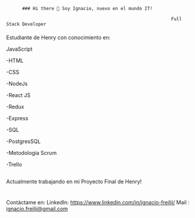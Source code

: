          ### Hi there 👋 Soy Ignacio, nuevo en el mundo IT!

                                                                  Full Stack Developer



####
Estudiante de Henry con conocimiento en:

JavaScript



-HTML



-CSS


-NodeJs


-React JS


-Redux


-Express

-SQL

-PostgresSQL

-Metodologia Scrum


-Trello




##
Actualmente trabajando en mi Proyecto Final de Henry!



#
Contáctame en:
LinkedIn: https://www.linkedin.com/in/ignacio-freilij/
Mail : ignacio.freilij@gmail.com



<!--
**ifreilij/ifreilij** is a ✨ _special_ ✨ repository because its `README.md` (this file) appears on your GitHub profile.

Here are some ideas to get you started:

- 🔭 I’m currently working on ...
- 🌱 I’m currently learning ...
- 👯 I’m looking to collaborate on ...
- 🤔 I’m looking for help with ...
- 💬 Ask me about ...
- 📫 How to reach me: ...
- 😄 Pronouns: ...
- ⚡ Fun fact: ...
-->
